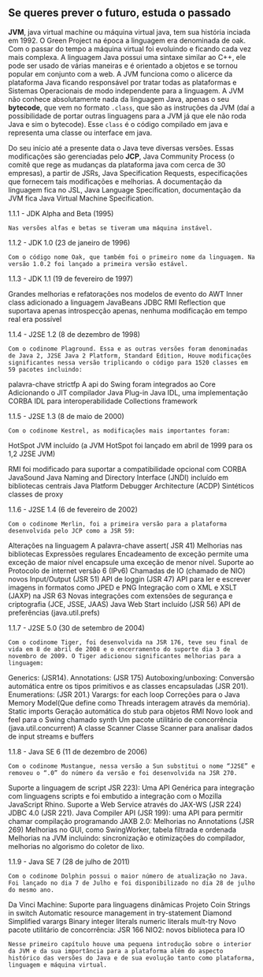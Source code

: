 ## Se queres prever o futuro, estuda o passado


**JVM**, java virtual machine ou máquina virtual java, tem sua história inciada em 1992. O Green Project na época a linguagem era denominada de oak. Com o passar do tempo a máquina virtual foi evoluindo e ficando cada vez mais complexa. A linguagem Java possui uma sintaxe similar ao C++, ele pode ser usado de várias maneiras e é orientado a objetos e se tornou popular em conjunto com a web. A JVM funciona como o alicerce da plataforma Java ficando responsável por tratar todas as plataformas e Sistemas Operacionais de modo independente para a linguagem. A JVM não conhece absolutamente nada da linguagem Java, apenas o seu **bytecode**, que vem no formato `.class`,  que são as instruções da JVM (daí a possibilidade de portar outras linguagens para a JVM já que ele não roda Java e sim o bytecode). Esse `class` é o código compilado em java e representa uma classe ou interface em java. 


Do seu início até a presente data o Java teve diversas versões. Essas modificações são gerenciadas pelo **JCP**, Java Community Process (o comitê que rege as mudanças da plataforma java com cerca de 30 empresas), a partir de JSRs, Java Specification Requests, especificações que fornecem tais modificações e melhorias. A documentação da linguagem fica no JSL, Java Language Specification, documentação da JVM fica Java Virtual Machine Specification.




1.1.1 - JDK Alpha and Beta (1995) 

	Nas versões alfas e betas se tiveram uma máquina instável.
1.1.2 - JDK 1.0 (23 de janeiro de 1996) 

	Com o código nome Oak, que também foi o primeiro nome da linguagem. Na versão 1.0.2 foi lançado a primeira versão estável.

1.1.3 - JDK 1.1 (19 de fevereiro de 1997) 

Grandes melhorias e refatorações nos modelos de evento do AWT
Inner class adicionado a linguagem
JavaBeans 
JDBC 
RMI 
Reflection que suportava apenas introspecção apenas, nenhuma modificação em tempo real era possível

1.1.4 - J2SE 1.2 (8 de dezembro de 1998) 

	Com o codinome Plaground. Essa e as outras versões foram denominadas de Java 2, J2SE Java 2 Platform, Standard Edition, Houve modificações significantes nessa versão triplicando o código para 1520 classes em 59 pacotes incluindo:

palavra-chave strictfp 
A api do Swing foram integrados ao Core
Adicionando o JIT compilador
Java Plug-in
Java IDL, uma implementação CORBA IDL para interoperabilidade
Collections framework 

1.1.5 - J2SE 1.3 (8 de maio de 2000) 

	Com o codinome Kestrel, as modificações mais importantes foram:
HotSpot JVM incluído (a JVM HotSpot foi lançado em abril de 1999 para os 1,2 J2SE JVM)

RMI foi modificado para suportar a compatibilidade opcional com CORBA
JavaSound
Java Naming and Directory Interface (JNDI) incluído em bibliotecas centrais
Java Platform Debugger Architecture (ACDP)
Sintéticos classes de proxy

1.1.6 - J2SE 1.4 (6 de fevereiro de 2002)

	Com o codinome Merlin, foi a primeira versão para a plataforma desenvolvida pelo JCP como a JSR 59:

Alterações na linguagem
A palavra-chave assert( JSR 41)
Melhorias nas bibliotecas
Expressões regulares
Encadeamento de exceção permite uma exceção de maior nível encapsule uma exceção de menor nível.
Suporte ao Protocolo de internet versão 6 (IPv6)
Chamadas de IO (chamado de NIO) novos Input/Output (JSR 51)
API de loggin (JSR 47)
API para ler e escrever imagens in formatos como JPED e PNG
Integração com o XML e XSLT (JAXP) na JSR 63
Novas integrações com extensões de segurança e criptografia (JCE, JSSE, JAAS)
Java Web Start incluído (JSR 56)
API de preferências  (java.util.prefs) 

1.1.7 - J2SE 5.0 (30 de setembro de 2004) 


	Com o codinome Tiger, foi desenvolvida na JSR 176, teve seu final de vida em 8 de abril de 2008 e o encerramento do suporte dia 3 de novembro de 2009. O Tiger adicionou significantes melhorias para a linguagem:

Generics:  (JSR14).
Annotations: (JSR 175)
Autoboxing/unboxing: Conversão automática entre os tipos primitivos e as classes encapsuladas (JSR 201).
Enumerations: (JSR 201.) 
Varargs: 
for each loop
Correções para o Java Memory Model(Que define como Threads interagem através da memória).
Static imports 
Geração automática do stub para objetos RMI
Novo look and feel para o Swing chamado synth
Um pacote utilitário de concorrência (java.util.concurrent)
A classe Scanner 
Classe Scanner para analisar dados de input streams e buffers


1.1.8 - Java SE 6 (11 de dezembro de 2006) 

	Com o codinome Mustangue, nessa versão a Sun substitui o nome “J2SE” e removeu o “.0” do número da versão e foi desenvolvida na JSR 270.

Suporte a linguagem de script JSR 223): Uma API Genérica para integração com linguagens scripts e foi embutido a integração com o Mozilla JavaScript Rhino.
Suporte a Web Service através do JAX-WS (JSR 224) 
JDBC 4.0  (JSR 221). 
Java Compiler API (JSR 199): uma API para permitir chamar compilação programando
 JAXB  2.0: 
Melhorias no Annotations (JSR 269)
Melhorias no GUI, como SwingWorker, tabela filtrada e ordenada
Melhorias na JVM incluindo: sincronização e otimizações do compilador, melhorias no algorismo do coletor de lixo.


1.1.9 - Java SE 7 (28 de julho de 2011)

	Com o codinome Dolphin possui o maior número de atualização no Java. Foi lançado no dia 7 de Julho e foi disponibilizado no dia 28 de julho do mesmo ano.

Da Vinci Machine: Suporte para linguagens dinâmicas
Projeto Coin
Strings in switch
Automatic resource management in try-statement
Diamond
Simplified varargs 
Binary integer literals
 numeric literals
mult-try
Novo pacote utilitário de concorrência: JSR 166
NIO2: novos biblioteca para IO


	Nesse primeiro capítulo houve uma pequena introdução sobre o interior da JVM e da sua importância para a plataforma além do aspecto histórico das versões do Java e de sua evolução tanto como plataforma, linguagem e máquina virtual. 